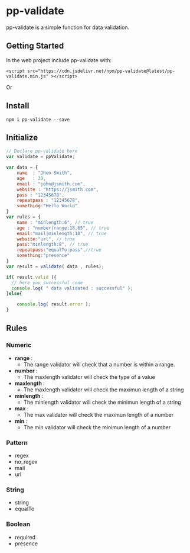 # pp-validate

pp-validate is a simple function for data validation.

## Getting Started

In the web project include pp-validate with:

```
<script src="https://cdn.jsdelivr.net/npm/pp-validate@latest/pp-validate.min.js" ></script>
```

Or

## Install

```console
npm i pp-validate --save
```
## Initialize

```javascript
// Declare pp-validate here
var validate = ppValidate;

var data = {
    name  : "Jhon Smith",
    age   : 30,
    email : "john@jsmith.com",
    website : "https://jsmith.com",
    pass : "12345678",
    repeatpass : "12345678",
    something:"Hello World"
}
var rules = {
    name : "minlength:6", // true
    age : "number|range:18,65", // true
    email:"mail|minlength:10", // true
    website:"url", // true
    pass:"minlength:8", // true
    repeatpass:"equalTo:pass",//true
    something:"presence"
}
var result = validate( data , rules);

if( result.valid ){
  // here you successful code
  console.log( " data validated : successful" );
}else{

    console.log( result.error );
}
```
## Rules

### Numeric
  * **range** :
     - The range validator will check that a number is within a range.
  * **number** :
     - The maxlength validator will check the type of a value
  * **maxlength** :
      - The maxlength validator will check the maximun length of a string
  * **minlength** :
      - The minlength validator will check the minimun length of a string
  * **max** :
      - The max validator will check the maximun length of a number
  * **min** :
     - The min validator will check the minimun length of a number

### Pattern
  * regex
  * no_regex
  * mail
  * url

### String
  * string
  * equalTo

### Boolean
  * required
  * presence
